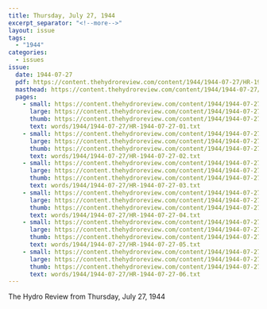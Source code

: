 ```yaml
---
title: Thursday, July 27, 1944
excerpt_separator: "<!--more-->"
layout: issue
tags:
  - "1944"
categories:
  - issues
issue:
  date: 1944-07-27
  pdf: https://content.thehydroreview.com/content/1944/1944-07-27/HR-1944-07-27.pdf
  masthead: https://content.thehydroreview.com/content/1944/1944-07-27/masthead/HR-1944-07-27.jpg
  pages:
    - small: https://content.thehydroreview.com/content/1944/1944-07-27/small/HR-1944-07-27-01.jpg
      large: https://content.thehydroreview.com/content/1944/1944-07-27/large/HR-1944-07-27-01.jpg
      thumb: https://content.thehydroreview.com/content/1944/1944-07-27/thumbnails/HR-1944-07-27-01.jpg
      text: words/1944/1944-07-27/HR-1944-07-27-01.txt
    - small: https://content.thehydroreview.com/content/1944/1944-07-27/small/HR-1944-07-27-02.jpg
      large: https://content.thehydroreview.com/content/1944/1944-07-27/large/HR-1944-07-27-02.jpg
      thumb: https://content.thehydroreview.com/content/1944/1944-07-27/thumbnails/HR-1944-07-27-02.jpg
      text: words/1944/1944-07-27/HR-1944-07-27-02.txt
    - small: https://content.thehydroreview.com/content/1944/1944-07-27/small/HR-1944-07-27-03.jpg
      large: https://content.thehydroreview.com/content/1944/1944-07-27/large/HR-1944-07-27-03.jpg
      thumb: https://content.thehydroreview.com/content/1944/1944-07-27/thumbnails/HR-1944-07-27-03.jpg
      text: words/1944/1944-07-27/HR-1944-07-27-03.txt
    - small: https://content.thehydroreview.com/content/1944/1944-07-27/small/HR-1944-07-27-04.jpg
      large: https://content.thehydroreview.com/content/1944/1944-07-27/large/HR-1944-07-27-04.jpg
      thumb: https://content.thehydroreview.com/content/1944/1944-07-27/thumbnails/HR-1944-07-27-04.jpg
      text: words/1944/1944-07-27/HR-1944-07-27-04.txt
    - small: https://content.thehydroreview.com/content/1944/1944-07-27/small/HR-1944-07-27-05.jpg
      large: https://content.thehydroreview.com/content/1944/1944-07-27/large/HR-1944-07-27-05.jpg
      thumb: https://content.thehydroreview.com/content/1944/1944-07-27/thumbnails/HR-1944-07-27-05.jpg
      text: words/1944/1944-07-27/HR-1944-07-27-05.txt
    - small: https://content.thehydroreview.com/content/1944/1944-07-27/small/HR-1944-07-27-06.jpg
      large: https://content.thehydroreview.com/content/1944/1944-07-27/large/HR-1944-07-27-06.jpg
      thumb: https://content.thehydroreview.com/content/1944/1944-07-27/thumbnails/HR-1944-07-27-06.jpg
      text: words/1944/1944-07-27/HR-1944-07-27-06.txt
---
```


The Hydro Review from Thursday, July 27, 1944

<!--more-->

